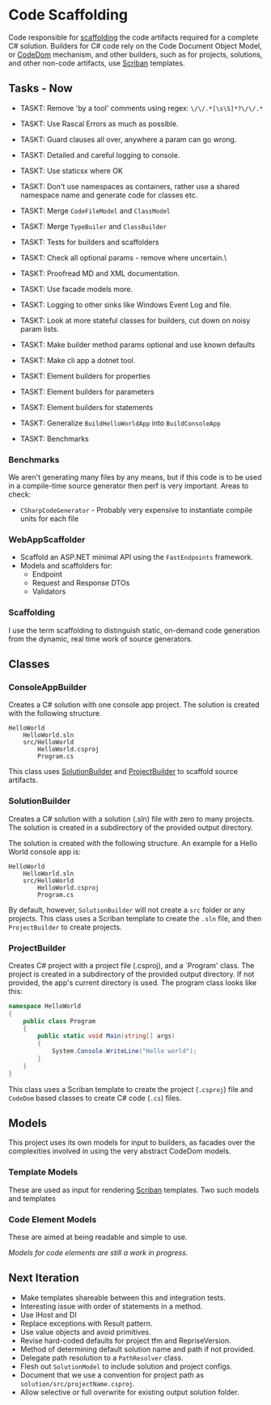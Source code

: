 ﻿# Code Scaffolding

Code responsible for [scaffolding](#Scaffolding) the code artifacts required for a complete C# solution.
Builders for C# code rely on the Code Document Object Model, or [CodeDom](https://learn.microsoft.com/en-us/dotnet/framework/reflection-and-codedom/dynamic-source-code-generation-and-compilation)
mechanism, and other builders, such as for projects, solutions, and other non-code artifacts, use [Scriban](https://github.com/scriban/scriban) 
templates. 

## Tasks - Now

- TASKT: Remove 'by a tool' comments using regex: `\/\/.*[\s\S]*?\/\/.*`
- TASKT: Use Rascal Errors as much as possible.
- TASKT: Guard clauses all over, anywhere a param can go wrong.
- TASKT: Detailed and careful logging to console.
- TASKT: Use staticsx where OK
- TASKT: Don't use namespaces as containers, rather use a shared namespace name and generate code for classes etc.
- TASKT: Merge `CodeFileModel` and `ClassModel`
- TASKT: Merge `TypeBuiler` and `ClassBuilder`
- TASKT: Tests for builders and scaffolders
- TASKT: Check all optional params - remove where uncertain.\
- TASKT: Proofread MD and XML documentation. 

- TASKT: Use facade models more.
- TASKT: Logging to other sinks like Windows Event Log and file.
- TASKT: Look at more stateful classes for builders, cut down on noisy param lists.
- TASKT: Make builder method params optional and use known defaults
- TASKT: Make cli app a dotnet tool.
- TASKT: Element builders for properties
- TASKT: Element builders for parameters
- TASKT: Element builders for statements
- TASKT: Generalize `BuildHelloWorldApp` into `BuildConsoleApp`
- TASKT: Benchmarks

### Benchmarks

We aren't generating many files by any means, but if this code is to be used in a compile-time source generator 
then perf is very important. Areas to check:

- `CSharpCodeGenerator` - Probably very expensive to instantiate compile units for each file

### WebAppScaffolder

- Scaffold an ASP.NET minimal API using the `FastEndpoints` framework.
- Models and scaffolders for:
  - Endpoint
  - Request and Response DTOs
  - Validators

### Scaffolding

I use the term scaffolding to distinguish static, on-demand code generation from the dynamic, real time work of 
source generators.

## Classes

### ConsoleAppBuilder

Creates a C# solution with one console app project. The solution is created with the following structure. 

```
HelloWorld
    HelloWorld.sln
    src/HelloWorld
        HelloWorld.csproj
        Program.cs
```   

This class uses [SolutionBuilder](#solutionbuilder) and [ProjectBuilder](#projectbuilder) to scaffold source artifacts.

### SolutionBuilder

Creates a C# solution with a solution (.sln) file with zero to many projects. The solution is created in a
subdirectory of the provided output directory. 

The solution is created with the following structure. An example for a Hello World console app is:

```
HelloWorld
    HelloWorld.sln
    src/HelloWorld
        HelloWorld.csproj
        Program.cs
```        
        
By default, however, `SolutionBuilder` will not create a `src` folder or any projects. This class uses a Scriban 
template to create the `.sln` file, and then `ProjectBuilder` to create projects. 

### ProjectBuilder

Creates C# project with a project file (.csproj), and a `Program' class. The project is created in a
subdirectory of the provided output directory. If not provided, the app's current directory is used.
The program class looks like this:

```csharp
namespace HelloWorld
{        
    public class Program
    {        
        public static void Main(string[] args)
        {
            System.Console.WriteLine("Hello world");
        }
    }
}
```

This class uses a Scriban template to create the project (`.csproj`) file and `CodeDom` based classes to create
C# code (`.cs`) files.

## Models 

This project uses its own models for input to builders, as facades over the complexities involved in using the 
very abstract CodeDom models. 

### Template Models

These are used as input for rendering [Scriban](https://github.com/scriban/scriban) templates. Two such models and templates 

### Code Element Models

These are aimed at being readable and simple to use. 

_Models for code elements are still a work in progress._

## Next Iteration

- Make templates shareable between this and integration tests.
- Interesting issue with order of statements in a method.
- Use IHost and DI
- Replace exceptions with Result pattern.
- Use value objects and avoid primitives.
- Revise hard-coded defaults for project tfm and RepriseVersion.
- Method of determining default solution name and path if not provided.
- Delegate path resolution to a `PathResolver` class.
- Flesh out `SolutionModel` to include solution and project configs.
- Document that we use a convention for project path as `solution/src/projectName.csproj`.
- Allow selective or full overwrite for existing output solution folder.


